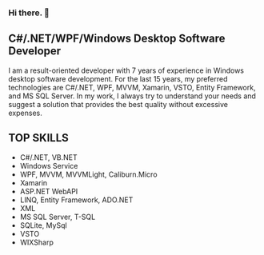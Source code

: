 
### Hi there. 👋

## C#/.NET/WPF/Windows Desktop Software Developer

I am a result-oriented developer with 7 years of experience in Windows desktop software development. For the last 15 years, my preferred technologies are C#/.NET, WPF, MVVM, Xamarin, VSTO, Entity Framework, and MS SQL Server. In my work, I always try to understand your needs and suggest a solution that provides the best quality without excessive expenses.

## TOP SKILLS
- C#/.NET, VB.NET
- Windows Service
- WPF, MVVM, MVVMLight, Caliburn.Micro
- Xamarin
- ASP.NET WebAPI
- LINQ, Entity Framework, ADO.NET
- XML
- MS SQL Server, T-SQL
- SQLite, MySql
- VSTO
- WIXSharp

<!---
Vasili1026/Vasili1026 is a ✨ special ✨ repository because its `README.md` (this file) appears on your GitHub profile.
You can click the Preview link to take a look at your changes.
--->
